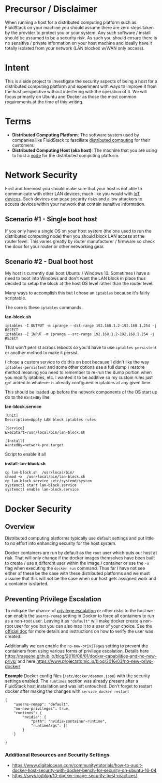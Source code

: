 # Precursor / Disclaimer

When running a host for a distributed computing platform such as FluidStack on your machine you should assume there are zero steps taken by the provider to protect you or your system. Any such software / install should be assumed to be a security risk. As such you should ensure there is no sensitive / private information on your host machine and ideally have it totally isolated from your network (LAN blocked w/WAN only access).

# Intent

This is a side project to investigate the security aspects of being a host for a distributed computing platform and experiment with ways to improve it from the host perspective without interfering with the operation of it. We will focus primarily on Ubuntu and Docker as those the most common requirements at the time of this writing.

# Terms
* **Distributed Computing Platform**: The software system used by companies like FluidStack to fasciliate [distributed computing](https://en.wikipedia.org/wiki/Distributed_computing) for their customers.
* **Distributed Computing Host (aka host)**: The machine that you are using to host a [node](https://en.wikipedia.org/wiki/Node_(networking)#Distributed_systems) for the distributed computing platform.

# Network Security

First and foremost you should make sure that your host is not able to communicate with other LAN devices, much like you would with [IoT devices](https://en.wikipedia.org/wiki/Internet_of_things). Such devices can pose security risks and allow attackers to access devices within your network that contain sensitive information.

## Scenario #1 - Single boot host
If you only have a single OS on your host system (the one used to run the distributed computing node) then you should block LAN access at the router level. This varies greatly by router manufacturer / firmware so check the docs for your router or other networking gear.

## Scenario #2 - Dual boot host

My host is currently dual boot Ubuntu / Windows 10. Sometimes I have a need to boot into Windows and don't want the LAN block in place thus decided to setup the block at the host OS level rather than the router level.

Many ways to accomplish this but I chose an `iptables` because it's fairly scriptable.

The core is these `iptables` commands.

**lan-block.sh**
```
iptables -I OUTPUT -m iprange --dst-range 192.168.1.2-192.168.1.254 -j REJECT
iptables -I INPUT -m iprange --src-range 192.168.1.2-192.168.1.254 -j REJECT
```

That won't persist across reboots so you'd have to use `iptables-persistent` or another method to make it persist.

I chose a custom service to do this on boot because I didn't like the way `iptables-persistent` and some other options use a full dump / restore method meaning you need to remember to re-run the dump portion when you modify iptables, etc. I wanted it to be additive so my custom rules just got added to whatever is already configured in iptables at any given time.

This should be loaded up before the network components of the OS start up do to the `WantedBy` line.

**lan-block.service**
```
[Unit]
Description=Apply LAN block iptables rules

[Service]
ExecStart=/usr/local/bin/lan-block.sh

[Install]
WantedBy=network-pre.target
```

Script to enable it all

**install-lan-block.sh**
```
cp lan-block.sh  /usr/local/bin/
chmod +x  /usr/local/bin/lan-block.sh
cp lan-block.service /etc/systemd/system
systemctl start lan-block.service
systemctl enable lan-block.service
```

# Docker Security

## Overview
Distributed computing platforms typically use default settings and put little to no effort into enhancing security for the host system.

Docker containers are run by default as the `root` user which puts our host at risk. That will only change if the docker images themselves have been built to create / use a different user within the image / container or use the `-u` flag when executing the `docker run` command. Thus far I have not see either of these be the case with these distributed platforms and we must assume that this will *not* be the case when our host gets assigned work and a container is started.

## Preventing Privilege Escalation

To mitigate the chance of [privilege escalation](https://en.wikipedia.org/wiki/Privilege_escalation) or other risks to the host we can enable the `userns-remap` setting in Docker to force all containers to run as a non-root user. Leaving it as `"default"` will make docker create a non-root user for you but you can also map it to a user of your choice. See the [official doc](https://docs.docker.com/engine/security/userns-remap/#enable-userns-remap-on-the-daemon) for more details and instructions on how to verify the user was created.

Additionally we can enable the `no-new-privileges` setting to prevent the containers from using various forms of privilege escalation. Details here https://raesene.github.io/blog/2019/06/01/docker-capabilities-and-no-new-privs/ and here https://www.projectatomic.io/blog/2016/03/no-new-privs-docker/

**Example** 
Docker config files (`/etc/docker/daemon.json`) with the security settings enabled. The `runtimes` section was already present after a FluidStack host installation and was left untouched. Don't forget to restart docker after making the changes with `service docker restart`
```
{
    "userns-remap": "default",
    "no-new-privileges": true,
    "runtimes": {
        "nvidia": {
            "path": "nvidia-container-runtime",
            "runtimeArgs": []
        }
    }

}
```

### Additional Resources and Security Settings
* https://www.digitalocean.com/community/tutorials/how-to-audit-docker-host-security-with-docker-bench-for-security-on-ubuntu-16-04
* https://snyk.io/blog/10-docker-image-security-best-practices/
